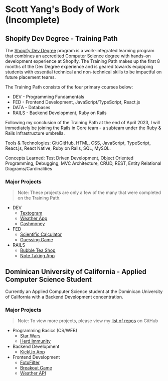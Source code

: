 # Scott Yang's Body of Work (Incomplete)

## Shopify Dev Degree - Training Path
The [Shopify Dev Degree](https://devdegree.ca) program is a work-integrated learning program that combines an accredited Computer Science degree with hands-on development experience at Shopify. The Training Path makes up the first 8 months of the Dev Degree experience and is geared towards equipping students with essential technical and non-technical skills to be impactful on future placement teams.

The Training Path consists of the four primary courses below:
- DEV - Programming Fundamentals
- FED - Frontend Development, JavaScript/TypeScript, React.js
- DATA - Databases
- RAILS - Backend Development, Ruby on Rails

Following my conclusion of the Training Path at the end of April 2023, I will immediately be joining the Rails in Core team - a subteam under the Ruby & Rails Infrastructure umbrella.

Tools & Technologies: Git/GitHub, HTML, CSS, JavaScript, TypeScript, React.js, React Native, Ruby on Rails, SQL, MySQL.

Concepts Learned: Test Driven Development, Object Oriented Programming, Debugging, MVC Architecture, CRUD, REST, Entity Relational Diagrams/Cardinalities

### Major Projects
  > Note: These projects are only a few of the many that were completed on the Training Path.
- DEV
  - [Textogram](projects/devdegree/dev/textogram/textogram.md)
  - [Weather App](projects/devdegree/dev/weather_app/weather_app.md)
  - [Cashmoney](projects/devdegree/fed/cashmoney.md)
- FED
  - [Scientific Calculator](projects/devdegree/fed/scientific-calculator.md)
  - [Guessing Game](projects/devdegree/fed/guessing-game.md)
- RAILS
  - [Bubble Tea Shop](projects/devdegree/rails/bubble-tea.md)
  - [Note Taking App](projects/devdegree/rails/note-app.md)


## Dominican University of California - Applied Computer Science Student
Currently an Applied Computer Science student at the Dominican University of California with a Backend Development concentration.

### Major Projects
> Note: To view more projects, please view my [list of repos](https://github.com/scottzyang?tab=repositories) on GitHub
- Programming Basics (CS/WEB)
  - [Star Wars](projects/dominican/cs-web/starwars.md)
  - [Herd Immunity](projects/dominican/cs-web/herd-immunity.md)
- Backend Development
  - [KickUp App](projects/dominican/backend/kickup.md)
- Frontend Development
  - [FotoFilter](projects/dominican/frontend/fotofilter.md)
  - [Breakout Game](projects/dominican/frontend/breakout.md)
  - [Weather API](projects/dominican/frontend/weatherapi.md)
